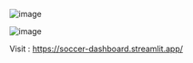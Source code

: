 ![image](https://github.com/user-attachments/assets/94571512-89ad-4508-b315-662b3e10c612)

![image](https://github.com/user-attachments/assets/af0a865d-bb44-4bb1-8395-82076795db70)


Visit : https://soccer-dashboard.streamlit.app/
